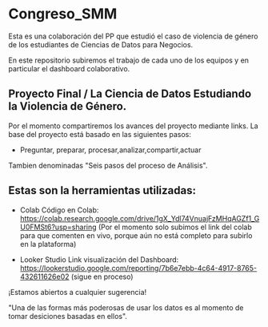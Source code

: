 # Congreso_SMM
Esta es una colaboración del PP que estudió el caso de violencia de género de los estudiantes de Ciencias de Datos para Negocios.

En este repositorio subiremos el trabajo de cada uno de los equipos y en particular el dashboard colaborativo.


## Proyecto Final / La Ciencia de Datos Estudiando la Violencia de Género.
Por el momento compartiremos los avances del proyecto mediante links.
La base del proyecto está basado en las siguientes pasos:

- Preguntar, preparar, procesar,analizar,compartir,actuar 

Tambien denominadas "Seis pasos del proceso de Análisis".


## Estas son la herramientas utilizadas:

- Colab
Código en Colab: https://colab.research.google.com/drive/1gX_Ydl74VnuajFzMHqAGZf1_GU0FMSt6?usp=sharing
(Por el momento solo subimos el link del colab para que comenten en vivo, porque aún no está completo para subirlo en la plataforma)

 - Looker Studio 
Link visualización del Dashboard: https://lookerstudio.google.com/reporting/7b6e7ebb-4c64-4917-8765-432611626e02
(sigue en proceso)


¡Estamos abiertos a cualquier sugerencia!

"Una de las formas más poderosas de usar los datos es al momento de tomar desiciones basadas en ellos".

